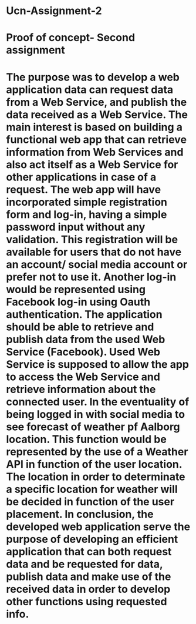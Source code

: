 # Ucn-Assignment-2
<h1>Proof of concept- Second assignment <h1>
The purpose was to develop a web application data can request data from a Web Service, and publish the data received as a Web Service. The main interest is based on building a functional web app that can retrieve information from Web Services and also act itself as a Web Service for other applications in case of a request.
The web app will have incorporated simple registration form and log-in, having a simple password input without any validation. This registration will be available for users that do not have an account/ social media account or prefer not to use it.
Another log-in would be represented using Facebook log-in using Oauth authentication. The application should be able to retrieve and publish data from the used Web Service (Facebook). Used Web Service is supposed to allow the app to access the Web Service and retrieve information about the connected user.
In the eventuality of being logged in with social media to see forecast of weather pf Aalborg location. This function would be represented by the use of a Weather API in function of the user location. The location in order to determinate a specific location for weather will be decided in function of the user placement. 
In conclusion, the developed web application serve the purpose of developing an efficient application that can both request data and be requested for data, publish data and make use of the received data in order to develop other functions using requested info.  
